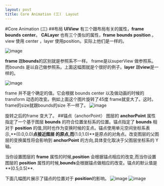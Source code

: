 ```yaml
---
layout: post
title: Core Animation (三)  Layout
---
```

#Core Animation (三)
##布局
**UIView** 有三个跟布局有关的属性，**frame** **bounds** **center**。 **CALayer** 也有三个类似的属性，**frame** **bounds** **position** 。view 使用 center ，layer 使用position。实际上他们是一样的。

![image](http://m2.img.libdd.com/farm4/2013/0908/15/2875A64D846B3A739E72CBE40653C6C84E8E392A3B4B6_540_309.JPEG)

**frame** 跟**bounds**的区别就是参照系不一样。 frame是以superView 做参照系。 而bounds 是以自己做参照系。上面这幅图就是个很好的例子。**layer** 跟**view**是一样的。

![image](https://developer.apple.com/library/ios/documentation/WindowsViews/Conceptual/ViewPG_iPhoneOS/Art/rotated_view.jpg)

frame 并不是个确定的值。它会根据 bounds center 以及做动画的时候的transform 动态的改变。例如上面这个图片旋转了45度 frame就变大了。这时。frame的size就跟bounds的size 不一样了。
![image](http://m2.img.libdd.com/farm4/2013/0908/15/6B69C122D6E1A980BA9FBE74E20E63D144DA6172230CC_600_400.PNG)

旋转之后的frame 变大了。
##锚点（anchorPoint）
图层的 **anchorPoint** 属性指定了一个基于图层 **bounds** 的符合位置坐标系的位置。锚点指定了 **bounds** 相对于 **position** 的值,同时也作为变换时候的支点。锚点使用单元空间坐标系表示,**(0.0,0.0)**点接近图层 的原点,而**(1.0,1.0)**是原点的对角点。改变图层的父图层的变换属性将会影响到 **anchorPoint** 的方向,具体变化取决于父图层坐标系的 Y 轴。
当你设置图层的 **frame** 属性的时候,**position** 会根据锚点相应的改变,而当你设置图层的 **position** 属性的时候,**bounds**会根据锚点做相应的改变。锚点的默认值是**(0.5,0.5)**.

下面几幅图片展示了锚点的位置对于 **position**的影响。
![image](https://developer.apple.com/library/ios/documentation/Cocoa/Conceptual/CoreAnimation_guide/Art/layer_coords_anchorpoint_position_2x.png)
![image](https://developer.apple.com/library/ios/documentation/Cocoa/Conceptual/CoreAnimation_guide/Art/layer_coords_anchorpoint_transform_2x.png)

